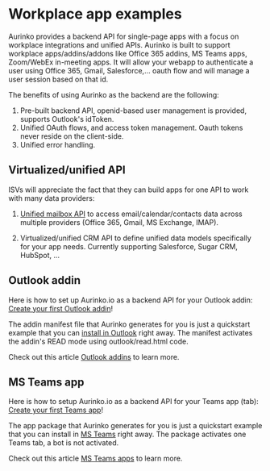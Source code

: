 # Workplace app examples

Aurinko provides a backend API for single-page apps with a focus on workplace integrations and unified APIs. Aurinko is built to support workplace apps/addins/addons like Office 365 addins, MS Teams apps, Zoom/WebEx in-meeting apps. It will allow your webapp to authenticate a user using Office 365, Gmail, Salesforce,... oauth flow and will manage a user session based on that id. 

The benefits of using Aurinko as the backend are the following:

1. Pre-built backend API, openid-based user management is provided, supports Outlook's idToken.
2. Unified OAuth flows, and access token management. Oauth tokens never reside on the client-side.
3. Unified error handling. 

## Virtualized/unified API

ISVs will appreciate the fact that they can build apps for one API to work with many data providers:

1. [Unified mailbox API](https://docs.aurinko.io/article/8-what-is-aurinko) to access email/calendar/contacts data across multiple providers (Office 365, Gmail, MS Exchange, IMAP).

2. Virtualized/unified CRM API to define unified data models specifically for your app needs. Currently supporting Salesforce, Sugar CRM, HubSpot, ...


## Outlook addin

Here is how to set up Aurinko.io as a backend API for your Outlook addin: [Create your first Outlook addin](https://docs.aurinko.io/article/36-create-your-first-outlook-addin)!

The addin manifest file that Aurinko generates for you is just a quickstart example that you can [install in Outlook](https://docs.aurinko.io/article/37-office-365-installing-outlook-addin) right away.
The manifest activates the addin's READ mode using outlook/read.html code. 

Check out this article [Outlook addins](https://docs.aurinko.io/article/30-outlook-addins) to learn more.

## MS Teams app

Here is how to setup Aurinko.io as a backend API for your Teams app (tab): [Create your first Teams app](https://docs.aurinko.io/article/36-create-your-first-outlook-addin)!

The app package that Aurinko generates for you is just a quickstart example that you can install in [MS Teams](https://docs.aurinko.io/article/38-installing-ms-teams-app) right away.
The package activates one Teams tab, a bot is not activated.

Check out this article [MS Teams apps](https://docs.aurinko.io/article/31-microsoft-teams-apps) to learn more.
